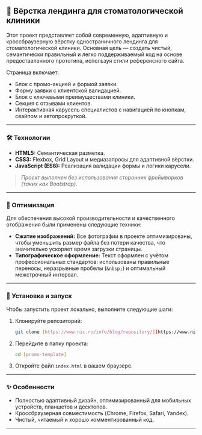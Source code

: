## 🦷 Вёрстка лендинга для стоматологической клиники

Этот проект представляет собой современную, адаптивную и кроссбраузерную вёрстку одностраничного лендинга для стоматологической клиники. Основная цель — создать чистый, семантически правильный и легко поддерживаемый код на основе предоставленного прототипа, используя стили референсного сайта.

Страница включает:

- Блок с промо-акцией и формой заявки.
- Форму заявки с клиентской валидацией.
- Блок с ключевыми преимуществами клиники.
- Секция с отзывами клиентов.
- Интерактивная карусель специалистов с навигацией по кнопкам, свайпом и автопрокруткой.

---

### 🛠️ Технологии

- **HTML5:** Семантическая разметка.
- **CSS3:** Flexbox, Grid Layout и медиазапросы для адаптивной вёрстки.
- **JavaScript (ES6):** Реализация валидации формы и логики карусели.

> _Проект выполнен без использования сторонних фреймворков (таких как Bootstrap)._

---

### 🚀 Оптимизация

Для обеспечения высокой производительности и качественного отображения были применены следующие техники:

- **Сжатие изображений:** Все фотографии в проекте оптимизированы, чтобы уменьшить размер файла без потери качества, что значительно ускоряет время загрузки страницы.
- **Типографическое оформление:** Текст оформлен с учётом профессиональных стандартов: использованы правильные переносы, неразрывные пробелы (`&nbsp;`) и оптимальный межстрочный интервал.

---

### 🚀 Установка и запуск

Чтобы запустить проект локально, выполните следующие шаги:

1.  Клонируйте репозиторий:
    ```bash
    git clone [https://www.nic.ru/info/blog/repository/](https://www.nic.ru/info/blog/repository/)
    ```
2.  Перейдите в папку проекта:
    ```bash
    cd [promo-template]
    ```
3.  Откройте файл `index.html` в вашем браузере.

---

### ✨ Особенности

- Полностью адаптивный дизайн, оптимизированный для мобильных устройств, планшетов и десктопов.
- Кроссбраузерная совместимость (Chrome, Firefox, Safari, Yandex).
- Чистый, читаемый и хорошо комментированный код.

---
